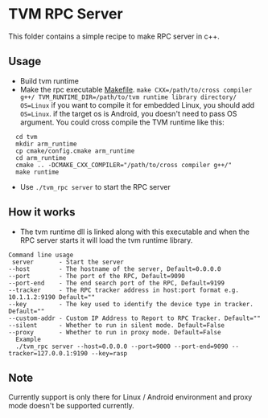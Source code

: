 <!--- Licensed to the Apache Software Foundation (ASF) under one -->
<!--- or more contributor license agreements.  See the NOTICE file -->
<!--- distributed with this work for additional information -->
<!--- regarding copyright ownership.  The ASF licenses this file -->
<!--- to you under the Apache License, Version 2.0 (the -->
<!--- "License"); you may not use this file except in compliance -->
<!--- with the License.  You may obtain a copy of the License at -->

<!---   http://www.apache.org/licenses/LICENSE-2.0 -->

<!--- Unless required by applicable law or agreed to in writing, -->
<!--- software distributed under the License is distributed on an -->
<!--- "AS IS" BASIS, WITHOUT WARRANTIES OR CONDITIONS OF ANY -->
<!--- KIND, either express or implied.  See the License for the -->
<!--- specific language governing permissions and limitations -->
<!--- under the License. -->

# TVM RPC Server
This folder contains a simple recipe to make RPC server in c++.

## Usage
- Build tvm runtime
- Make the rpc executable [Makefile](Makefile).
  `make CXX=/path/to/cross compiler g++/ TVM_RUNTIME_DIR=/path/to/tvm runtime library directory/ OS=Linux`
  if you want to compile it for embedded Linux, you should add `OS=Linux`.
  if the target os is Android, you doesn't need to pass OS argument.
  You could cross compile the TVM runtime like this:
```
  cd tvm
  mkdir arm_runtime
  cp cmake/config.cmake arm_runtime
  cd arm_runtime
  cmake .. -DCMAKE_CXX_COMPILER="/path/to/cross compiler g++/"
  make runtime
```
- Use `./tvm_rpc server` to start the RPC server

## How it works
- The tvm runtime dll is linked along with this executable and when the RPC server starts it will load the tvm runtime library.

```
Command line usage
 server       - Start the server
--host        - The hostname of the server, Default=0.0.0.0
--port        - The port of the RPC, Default=9090
--port-end    - The end search port of the RPC, Default=9199
--tracker     - The RPC tracker address in host:port format e.g. 10.1.1.2:9190 Default=""
--key         - The key used to identify the device type in tracker. Default=""
--custom-addr - Custom IP Address to Report to RPC Tracker. Default=""
--silent      - Whether to run in silent mode. Default=False
--proxy       - Whether to run in proxy mode. Default=False
  Example
  ./tvm_rpc server --host=0.0.0.0 --port=9000 --port-end=9090 --tracker=127.0.0.1:9190 --key=rasp
```

## Note
Currently support is only there for Linux / Android environment and proxy mode doesn't be supported currently.